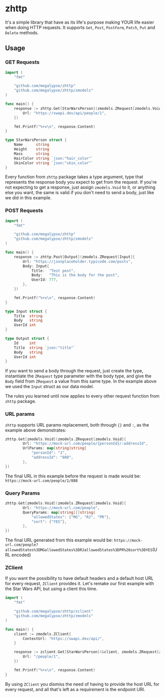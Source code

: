# zhttp

It's a simple library that have as its life's purpose making YOUR life easier when doing HTTP requests.
It supports `Get`, `Post`, `PostForm`, `Patch`, `Put` and `Delete` methods.

## Usage
### GET Requests
```go
import (
	"fmt"

	"github.com/megalypse/zhttp"
	"github.com/megalypse/zhttp/zmodels"
)

func main() {
	response := zhttp.Get[StarWarsPerson](zmodels.ZRequest[zmodels.Void]{
		Url: "https://swapi.dev/api/people/1",
	})

	fmt.Printf("%+v\n", response.Content)
}

type StarWarsPerson struct {
	Name      string
	Height    string
	Mass      string
	HairColor string `json:"hair_color"`
	SkinColor string `json:"skin_color"`
}
```
Every function from `zhttp` package takes a type argument, type that represents the response body you expect to get from the request.
If you're not expecting to get a response, just assign `zmodels.Void` to it, or anything else you want, the same is valid if you don't
need to send a body, just like we did in this example.

### POST Requests
```go
import (
	"fmt"

	"github.com/megalypse/zhttp"
	"github.com/megalypse/zhttp/zmodels"
)

func main() {
	response := zhttp.Post[Output](zmodels.ZRequest[Input]{
		Url: "https://jsonplaceholder.typicode.com/posts",
		Body: Input{
			Title:  "Test post",
			Body:   "This is the body for the post",
			UserId: 777,
		},
	})

	fmt.Printf("%+v\n", response.Content)
}

type Input struct {
	Title  string
	Body   string
	UserId int
}

type Output struct {
	Id     int
	Title  string `json:"title"`
	Body   string
	UserId int
}
```
If you want to send a body through the request, just create the type, instantiate the `ZRequest` type parameter with the body type, 
and give the `Body` field from `ZRequest` a value from this same type. In the example above we used the `Input` struct as our data model.

The rules you learned until now applies to every other request function from `zhttp` package.

### URL params
`zhttp` supports URL params replacement, both through `{}` and `:`, as the example above demonstrates:
```go
zhttp.Get[zmodels.Void](zmodels.ZRequest[zmodels.Void]{
		Url: "https://mock-url.com/people/{personId}/:addressId",
		UrlParams: map[string]string{
			"personId": "1",
			"addressId": "888",
		},
})
```
The final URL in this example before the request is made would be: `https://mock-url.com/people/1/888`

### Query Params
```go
zhttp.Get[zmodels.Void](zmodels.ZRequest[zmodels.Void]{
		Url: "https://mock-url.com/people",
		QueryParams: map[string][]string{
			"allowedStates": {"MG", "RJ", "PR"},
			"sort": {"YES"},
		},
})
```
The final URL generated from this example would be: `https://mock-url.com/people?allowedStates%3DMGallowedStates%3DRJallowedStates%3DPR%26sort%3DYES`(URL encoded)

### ZClient
If you want the possibility to have default headers and a default host URL for every request, `ZClient` provides it. Let's remake our first example
with the Star Wars API, but using a client this time.
```go
import (
	"fmt"

	"github.com/megalypse/zhttp/zclient"
	"github.com/megalypse/zhttp/zmodels"
)

func main() {
	client := zmodels.ZClient{
		ContextUrl: "https://swapi.dev/api/",
	}

	response := zclient.Get[StarWarsPerson](&client, zmodels.ZRequest[zmodels.Void]{
		Url: "/people/1",
	})

	fmt.Printf("%+v\n", response.Content)
}
```
By using `ZClient` you dismiss the need of having to provide the host URL for every request, and all that's left as a requirement is the endpoint
URI.
